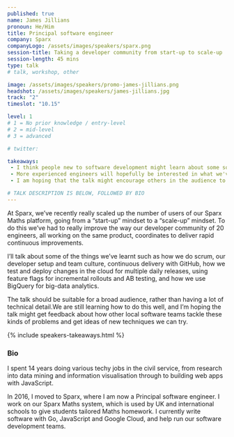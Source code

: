 ```yaml
---
published: true
name: James Jillians
pronoun: He/Him
title: Principal software engineer
company: Sparx
companyLogo: /assets/images/speakers/sparx.png
session-title: Taking a developer community from start-up to scale-up
session-length: 45 mins
type: talk
# talk, workshop, other

image: /assets/images/speakers/promo-james-jillians.png
headshot: /assets/images/speakers/james-jillians.jpg
track: "2"
timeslot: "10.15"

level: 1
# 1 = No prior knowledge / entry-level
# 2 = mid-level
# 3 = advanced

# twitter:

takeaways:
 - I think people new to software development might learn about some software engineering practices/techniques they have not heard about before
 - More experienced engineers will hopefully be interested in what we've learnt from trying different approaches to continuous delivery and pick up some new ideas or perspectives
 - I am hoping that the talk might encourage others in the audience to share how they approach similar problems and give me (and Sparx) some new ideas of techniques to try

# TALK DESCRIPTION IS BELOW, FOLLOWED BY BIO
---
```


At Sparx, we’ve recently really scaled up the number of users of our Sparx Maths platform, going from a “start-up” mindset to a “scale-up” mindset. To do this we’ve had to really improve the way our developer community of 20 engineers, all working on the same product, coordinates to deliver rapid continuous improvements. 

I’ll talk about some of the things we’ve learnt such as how we do scrum, our developer setup and team culture, continuous delivery with GitHub, how we test and deploy changes in the cloud for multiple daily releases, using feature flags for incremental rollouts and AB testing, and how we use BigQuery for big-data analytics. 

The talk should be suitable for a broad audience, rather than having a lot of technical detail.We are still learning how to do this well, and I’m hoping the talk might get feedback about how other local software teams tackle these kinds of problems and get ideas of new techniques we can try.

{% include speakers-takeaways.html %}

<h3>Bio</h3>

I spent 14 years doing various techy jobs in the civil service, from research into data mining and information visualisation through to building web apps with JavaScript. 

In 2016, I moved to Sparx, where I am now a Principal software engineer. I work on our Sparx Maths system, which is used by UK and international schools to give students tailored Maths homework. I currently write software with Go, JavaScript and Google Cloud, and help run our software development teams.
